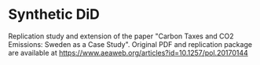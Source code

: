 # Synthetic DiD
  Replication study and extension of the paper "Carbon Taxes and CO2 Emissions: Sweden as a Case Study".
  Original PDF and replication package are available at https://www.aeaweb.org/articles?id=10.1257/pol.20170144
